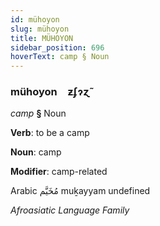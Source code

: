 ```yaml
---
id: mühoyon
slug: mühoyon
title: MÜHOYON
sidebar_position: 696
hoverText: camp § Noun
---
```


### mühoyon&emsp;<span kind="abugida">ƶʄɂɀ̃</span>

*camp* **§** Noun

**Verb**: to be a camp

**Noun**: camp

**Modifier**: camp-related

Arabic مُخَيَّم muḵayyam undefined

*Afroasiatic Language Family*